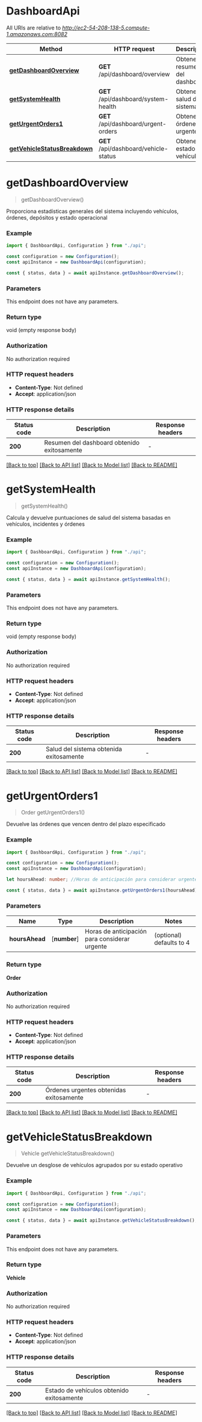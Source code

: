 # DashboardApi

All URIs are relative to *http://ec2-54-208-138-5.compute-1.amazonaws.com:8082*

| Method                                                      | HTTP request                          | Description                   |
| ----------------------------------------------------------- | ------------------------------------- | ----------------------------- |
| [**getDashboardOverview**](#getdashboardoverview)           | **GET** /api/dashboard/overview       | Obtener resumen del dashboard |
| [**getSystemHealth**](#getsystemhealth)                     | **GET** /api/dashboard/system-health  | Obtener salud del sistema     |
| [**getUrgentOrders1**](#geturgentorders1)                   | **GET** /api/dashboard/urgent-orders  | Obtener órdenes urgentes      |
| [**getVehicleStatusBreakdown**](#getvehiclestatusbreakdown) | **GET** /api/dashboard/vehicle-status | Obtener estado de vehículos   |

# **getDashboardOverview**

> getDashboardOverview()

Proporciona estadísticas generales del sistema incluyendo vehículos, órdenes, depósitos y estado operacional

### Example

```typescript
import { DashboardApi, Configuration } from "./api";

const configuration = new Configuration();
const apiInstance = new DashboardApi(configuration);

const { status, data } = await apiInstance.getDashboardOverview();
```

### Parameters

This endpoint does not have any parameters.

### Return type

void (empty response body)

### Authorization

No authorization required

### HTTP request headers

- **Content-Type**: Not defined
- **Accept**: application/json

### HTTP response details

| Status code | Description                                 | Response headers |
| ----------- | ------------------------------------------- | ---------------- |
| **200**     | Resumen del dashboard obtenido exitosamente | -                |

[[Back to top]](#) [[Back to API list]](../README.md#documentation-for-api-endpoints) [[Back to Model list]](../README.md#documentation-for-models) [[Back to README]](../README.md)

# **getSystemHealth**

> getSystemHealth()

Calcula y devuelve puntuaciones de salud del sistema basadas en vehículos, incidentes y órdenes

### Example

```typescript
import { DashboardApi, Configuration } from "./api";

const configuration = new Configuration();
const apiInstance = new DashboardApi(configuration);

const { status, data } = await apiInstance.getSystemHealth();
```

### Parameters

This endpoint does not have any parameters.

### Return type

void (empty response body)

### Authorization

No authorization required

### HTTP request headers

- **Content-Type**: Not defined
- **Accept**: application/json

### HTTP response details

| Status code | Description                             | Response headers |
| ----------- | --------------------------------------- | ---------------- |
| **200**     | Salud del sistema obtenida exitosamente | -                |

[[Back to top]](#) [[Back to API list]](../README.md#documentation-for-api-endpoints) [[Back to Model list]](../README.md#documentation-for-models) [[Back to README]](../README.md)

# **getUrgentOrders1**

> Order getUrgentOrders1()

Devuelve las órdenes que vencen dentro del plazo especificado

### Example

```typescript
import { DashboardApi, Configuration } from "./api";

const configuration = new Configuration();
const apiInstance = new DashboardApi(configuration);

let hoursAhead: number; //Horas de anticipación para considerar urgente (optional) (default to 4)

const { status, data } = await apiInstance.getUrgentOrders1(hoursAhead);
```

### Parameters

| Name           | Type         | Description                                   | Notes                    |
| -------------- | ------------ | --------------------------------------------- | ------------------------ |
| **hoursAhead** | [**number**] | Horas de anticipación para considerar urgente | (optional) defaults to 4 |

### Return type

**Order**

### Authorization

No authorization required

### HTTP request headers

- **Content-Type**: Not defined
- **Accept**: application/json

### HTTP response details

| Status code | Description                             | Response headers |
| ----------- | --------------------------------------- | ---------------- |
| **200**     | Órdenes urgentes obtenidas exitosamente | -                |

[[Back to top]](#) [[Back to API list]](../README.md#documentation-for-api-endpoints) [[Back to Model list]](../README.md#documentation-for-models) [[Back to README]](../README.md)

# **getVehicleStatusBreakdown**

> Vehicle getVehicleStatusBreakdown()

Devuelve un desglose de vehículos agrupados por su estado operativo

### Example

```typescript
import { DashboardApi, Configuration } from "./api";

const configuration = new Configuration();
const apiInstance = new DashboardApi(configuration);

const { status, data } = await apiInstance.getVehicleStatusBreakdown();
```

### Parameters

This endpoint does not have any parameters.

### Return type

**Vehicle**

### Authorization

No authorization required

### HTTP request headers

- **Content-Type**: Not defined
- **Accept**: application/json

### HTTP response details

| Status code | Description                               | Response headers |
| ----------- | ----------------------------------------- | ---------------- |
| **200**     | Estado de vehículos obtenido exitosamente | -                |

[[Back to top]](#) [[Back to API list]](../README.md#documentation-for-api-endpoints) [[Back to Model list]](../README.md#documentation-for-models) [[Back to README]](../README.md)
